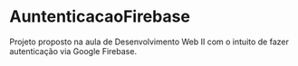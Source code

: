 # AuntenticacaoFirebase
Projeto proposto na aula de Desenvolvimento Web II com o intuito de fazer autenticação via Google Firebase.
